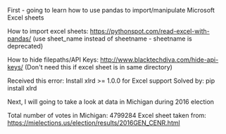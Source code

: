 First - going to learn how to use pandas to import/manipulate Microsoft Excel sheets

How to import excel sheets: https://pythonspot.com/read-excel-with-pandas/ (use sheet_name instead of sheetname - sheetname is deprecated) 

How to hide filepaths/API Keys: http://www.blacktechdiva.com/hide-api-keys/ (Don't need this if excel sheet is in same directory)	

Received this error:  Install xlrd >= 1.0.0 for Excel support
Solved by: pip install xlrd
	
Next, I will going to take a look at data in Michigan during 2016 election

Total number of votes in Michigan: 4799284
Excel sheet taken from: https://mielections.us/election/results/2016GEN_CENR.html
 
